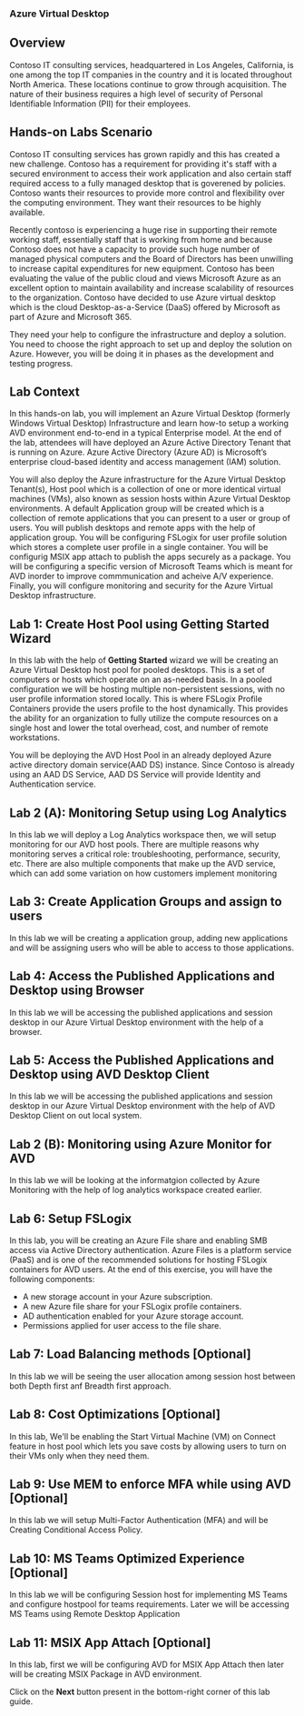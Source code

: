 ### **Azure Virtual Desktop**

## **Overview**

Contoso IT consulting services, headquartered in Los Angeles, California, is one among the top IT companies in the country and it is located throughout North America. These locations continue to grow through acquisition. The nature of their business requires a high level of security of Personal Identifiable Information (PII) for their employees.

## **Hands-on Labs Scenario**

Contoso IT consulting services has grown rapidly and this has created a new challenge. Contoso has a requirement for providing it's staff with a secured environment to access their work application and also certain staff required access to a fully managed desktop that is goverened by policies. Contoso wants their resources to provide more control and flexibility over the computing environment. They want their resources to be highly available.

Recently contoso is experiencing a huge rise in supporting their remote working staff, essentially staff that is working from home and because Contoso does not have a capacity to provide such huge number of managed physical computers and the Board of Directors has been unwilling to increase capital expenditures for new equipment. Contoso has been evaluating the value of the public cloud and views Microsoft Azure as an excellent option to maintain availability and increase scalability of resources to the organization. Contoso have decided to use Azure virtual desktop which is the cloud Desktop-as-a-Service (DaaS) offered by Microsoft as part of Azure and Microsoft 365.

They need your help to configure the infrastructure and deploy a solution. You need to choose the right approach to set up and deploy the solution on Azure. However, you will be doing it in phases as the development and testing progress.
 
## **Lab Context**

In this hands-on lab, you will implement an Azure Virtual Desktop (formerly Windows Virtual Desktop) Infrastructure and learn how-to setup a working AVD environment end-to-end in a typical Enterprise model. At the end of the lab, attendees will have deployed an Azure Active Directory Tenant that is running on Azure. Azure Active Directory (Azure AD) is Microsoft’s enterprise cloud-based identity and access management (IAM) solution.

You will also deploy the Azure infrastructure for the Azure Virtual Desktop Tenant(s), Host pool which is  a collection of one or more identical virtual machines (VMs), also known as session hosts within Azure Virtual Desktop environments. A default Application group will be created which is a collection of remote applications that you can present to a user or group of users. You will publish desktops and remote apps with the help of application group. You will be configuring FSLogix for user profile solution which stores a complete user profile in a single container. You will be configurig MSIX app attach to publish the apps securely as a package. You will be configuring a specific version of Microsoft Teams which is meant for AVD inorder to improve commmunication and acheive A/V experience. Finally, you will configure monitoring and security for the Azure Virtual Desktop infrastructure.

## **Lab 1: Create Host Pool using Getting Started Wizard**

In this lab with the help of **Getting Started** wizard we will be creating an Azure Virtual Desktop host pool for pooled desktops. This is a set of computers or hosts which operate on an as-needed basis. In a pooled configuration we will be hosting multiple non-persistent sessions, with no user profile information stored locally. This is where FSLogix Profile Containers provide the users profile to the host dynamically. This provides the ability for an organization to fully utilize the compute resources on a single host and lower the total overhead, cost, and number of remote workstations.

You will be deploying the AVD Host Pool in an already deployed Azure active directory domain service(AAD DS) instance. Since Contoso is already using an AAD DS Service, AAD DS Service will provide Identity and Authentication service.

## **Lab 2 (A): Monitoring Setup using Log Analytics**

In this lab we will deploy a Log Analytics workspace then, we will setup monitoring for our AVD host pools. There are multiple reasons why monitoring serves a critical role: troubleshooting, performance, security, etc. There are also multiple components that make up the AVD service, which can add some variation on how customers implement monitoring
    
## **Lab 3: Create Application Groups and assign to users**
    
In this lab we will be creating a application group, adding new applications and will be assigning users who will be able to access to those applications.
    
## **Lab 4: Access the Published Applications and Desktop using Browser**

In this lab we will be accessing the published applications and session desktop in our Azure Virtual Desktop environment with the help of a browser.
    
## **Lab 5: Access the Published Applications and Desktop using AVD Desktop Client**
    
In this lab we will be accessing the published applications and session desktop in our Azure Virtual Desktop environment with the help of AVD Desktop Client on out local system.

## **Lab 2 (B): Monitoring using Azure Monitor for AVD**

In this lab we will be looking at the informatgion collected by Azure Monitoring with the help of log analytics workspace created earlier.
    
## **Lab 6: Setup FSLogix**
 
In this lab, you will be creating an Azure File share and enabling SMB access via Active Directory authentication. Azure Files is a platform service (PaaS) and is one of the recommended solutions for hosting FSLogix containers for AVD users. At the end of this exercise, you will have the following components:

- A new storage account in your Azure subscription.
- A new Azure file share for your FSLogix profile containers.
- AD authentication enabled for your Azure storage account.
- Permissions applied for user access to the file share.
    
## **Lab 7: Load Balancing methods [Optional]**
    
In this lab we will be seeing the user allocation among session host between both Depth first anf Breadth first approach.

## **Lab 8: Cost Optimizations [Optional]**

In this lab, We'll be enabling the Start Virtual Machine (VM) on Connect feature in host pool which lets you save costs by allowing users to turn on their VMs only when they need them.

## **Lab 9: Use MEM to enforce MFA while using AVD [Optional]**

In this lab we will setup Multi-Factor Authentication (MFA) and will be Creating Conditional Access Policy.

## **Lab 10: MS Teams Optimized Experience [Optional]**

In this lab we will be configuring Session host for implementing MS Teams and configure hostpool for teams requirements. Later we will be accessing MS Teams using Remote Desktop Application

## **Lab 11: MSIX App Attach [Optional]**

In this lab, first we will be configuring AVD for MSIX App Attach then later will be creating MSIX Package in AVD environment.



Click on the **Next** button present in the bottom-right corner of this lab guide.
